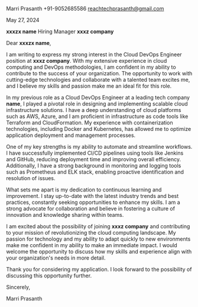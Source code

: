 Marri Prasanth
+91-9052685586
reachtechprasanth@gmail.com

May 27, 2024

**xxxzx name**
Hiring Manager
**xxxz company**

Dear **xxxzx name**,

I am writing to express my strong interest in the Cloud DevOps Engineer position at **xxxz company**. With my extensive experience in cloud computing and DevOps methodologies, I am confident in my ability to contribute to the success of your organization. The opportunity to work with cutting-edge technologies and collaborate with a talented team excites me, and I believe my skills and passion make me an ideal fit for this role.

In my previous role as a Cloud DevOps Engineer at a leading tech company **name**, I played a pivotal role in designing and implementing scalable cloud infrastructure solutions. I have a deep understanding of cloud platforms such as AWS, Azure, and I am proficient in infrastructure as code tools like Terraform and CloudFormation. My experience with containerization technologies, including Docker and Kubernetes, has allowed me to optimize application deployment and management processes.

One of my key strengths is my ability to automate and streamline workflows. I have successfully implemented CI/CD pipelines using tools like Jenkins and GitHub, reducing deployment time and improving overall efficiency. Additionally, I have a strong background in monitoring and logging tools such as Prometheus and ELK stack, enabling proactive identification and resolution of issues.

What sets me apart is my dedication to continuous learning and improvement. I stay up-to-date with the latest industry trends and best practices, constantly seeking opportunities to enhance my skills. I am a strong advocate for collaboration and believe in fostering a culture of innovation and knowledge sharing within teams.

I am excited about the possibility of joining **xxxz company** and contributing to your mission of revolutionizing the cloud computing landscape. My passion for technology and my ability to adapt quickly to new environments make me confident in my ability to make an immediate impact. I would welcome the opportunity to discuss how my skills and experience align with your organization's needs in more detail.

Thank you for considering my application. I look forward to the possibility of discussing this opportunity further.

Sincerely,

Marri Prasanth